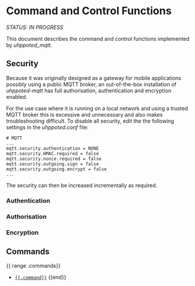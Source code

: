# Command and Control Functions

*STATUS: IN PROGRESS*

This document describes the command and control functions implemented by _uhppoted_mqtt_.

## Security

Because it was originally designed as a gateway for mobile applications possibly using a public
MQTT broker, an out-of-the-box installation of _uhppoted-mqtt_ has full authorisation, authentication
and encryption enabled.

For the use case where it is running on a local network and using a trusted MQTT broker this is excessive
and unnecessary and also makes troubleshooting difficult. To disable all security, edit the
the following settings in the _uhppoted.conf_ file:

```
# MQTT
...
mqtt.security.authentication = NONE
mqtt.security.HMAC.required = false
mqtt.security.nonce.required = false
mqtt.security.outgoing.sign = false
mqtt.security.outgoing.encrypt = false
...
```

The security can then be increased incrementally as required.

### Authentication

### Authorisation

### Encryption

## Commands

{{ range .commands}}
- [`{{.command}}`]({{.command}}.md)
{{end}}
